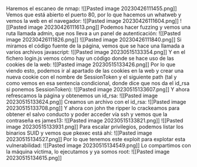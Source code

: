 Haremos el escaneo de nmap:
![[Pasted image 20230426111455.png]]
Vemos que está abierto el puerto 80, por lo que hacemos un whatweb y vemos la web en el navegador:
![[Pasted image 20230426111604.png]]
![[Pasted image 20230426111613.png]]
Podemos hacer fuzzing y vemos una ruta llamada admin, que nos lleva a un panel de autenticación:
![[Pasted image 20230426111826.png]]
![[Pasted image 20230426111840.png]]
Si miramos el código fuente de la página, vemos que se hace una llamada a varios archivos javascript:
![[Pasted image 20230515133354.png]]
Y en el fichero login.js vemos cómo hay un código donde se hace uso de las cookies de la web:
![[Pasted image 20230515133426.png]]
Por lo que viendo esto, podemos ir al apartado de las cookies en la web y crear una nueva cookie con el nombre de SessionToken y el siguiente path (tal y como vemos en esa sentencia condicional, donde dice que nos da el id_rsa si ponemos SessionToken):
![[Pasted image 20230515133607.png]]
Y ahora refrescamos la página y obtenemos un id_rsa:
![[Pasted image 20230515133624.png]]
Creamos un archivo con el id_rsa:
![[Pasted image 20230515133708.png]]
Y ahora con john the ripper lo crackeamos para obtener el salvo conducto y poder acceder vía ssh y vemos que la contraseña es james13:
![[Pasted image 20230515133821.png]]
![[Pasted image 20230515133931.png]]
Para escalar privilegios, podemos listar los binarios SUID y vemos que pkexec está ahí:
![[Pasted image 20230515134527.png]]
Por lo que tenemos este exploit para explotar esta vulnerabilidad:
![[Pasted image 20230515134549.png]]
Lo compartimos con la máquina víctima, lo ejecutamos y ya somos root:
![[Pasted image 20230515134615.png]]
